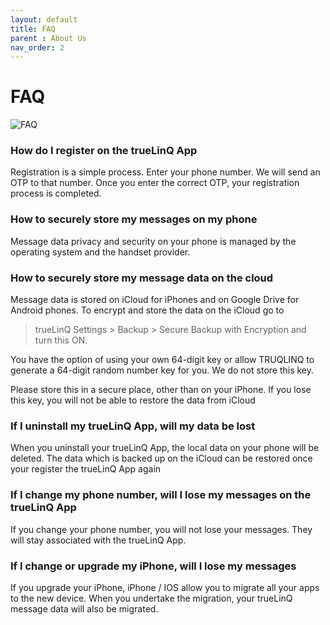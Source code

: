 ```yaml
---
layout: default
title: FAQ
parent : About Us
nav_order: 2
---
```


FAQ
==============

 ![FAQ](/docs/assets/images/faq.jpeg "FAQ")

### How do I register on the trueLinQ App
Registration is a simple process. Enter your phone number. We will send an OTP to that number. Once you enter the correct OTP, your registration process is completed.

 

### How to securely store my messages on my phone
Message data privacy and security on your phone is managed by the operating system and the handset provider.

 

### How to securely store my message data on the cloud
Message data is stored on iCloud for iPhones and on Google Drive for Android phones. To encrypt and store the data on the iCloud go to 
> trueLinQ Settings > Backup > Secure Backup with Encryption and turn this ON.

 

You have the option of using your own 64-digit key or allow TRUQLINQ to generate a 64-digit random number key for you. We do not store this key.

 

Please store this in a secure place, other than on your iPhone. If you lose this key, you will not be able to restore the data from iCloud

 

### If I uninstall my trueLinQ App, will my data be lost

 

When you uninstall your trueLinQ App, the local data on your phone will be deleted. The data which is backed up on the iCloud can be restored once your register the trueLinQ App again

 

### If I change my phone number, will I lose my messages on the trueLinQ App

 

If you change your phone number, you will not lose your messages. They will stay associated with the trueLinQ App.

 

### If I change or upgrade my iPhone, will I lose my messages

 

If you upgrade your iPhone, iPhone / IOS allow you to migrate all your apps to the new device. When you undertake the migration, your trueLinQ message data will also be migrated.

